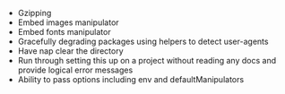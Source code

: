 * Gzipping
* Embed images manipulator
* Embed fonts manipulator
* Gracefully degrading packages using helpers to detect user-agents
* Have nap clear the directory
* Run through setting this up on a project without reading any docs and provide logical error messages
* Ability to pass options including env and defaultManipulators